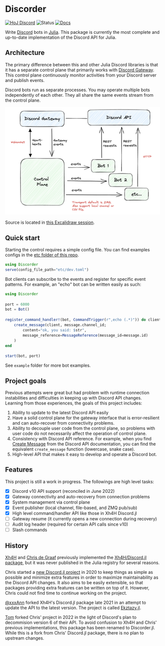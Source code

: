 # Discorder

[![HoJ Discord](https://img.shields.io/discord/762167454973296644?color=8af&label=HoJ%20Discord&style=flat-square)](https://discord.gg/mm2kYjB)
![Status](https://img.shields.io/badge/status-work%20in%20progress-yellow)
[![Docs](https://img.shields.io/badge/docs-dev-blue.svg)](https://tk3369.github.io/Discorder.jl/dev/)


Write [Discord](https://discord.com) bots in [Julia](https://julialang.org). This package is currently the most complete and up-to-date implementation of the Discord API for Julia.

## Architecture

The primary difference between this and other Julia Discord libraries is that it has a separate control plane that primarily works with [Discord Gateway](https://discord.com/developers/docs/topics/gateway). This control plane continuously monitor activities from your Discord server and publish events.

Discord bots run as separate processes. You may operate multiple bots independently of each other. They all share the same events stream from the control plane.

![Architecture Diagram](docs/src/images/architecture.png)

Source is located in [this Excalidraw session](https://excalidraw.com/#room=45e639e3e7fb06af6b02,c6wet5ynRlgGmOx2zVvxtg).

## Quick start

Starting the control requires a simple config file. You can find examples configs in the [etc folder of this repo](etc).

```julia
using Discorder
serve(config_file_path="etc/dev.toml")
```

Bot clients can subscribe to the events and register for specific event patterns. For example, an "echo" bot can be written easily as such:

```julia
using Discorder

port = 6000
bot = Bot()

register_command_handler!(bot, CommandTrigger(r",echo (.*)")) do client, message, str
    create_message(client, message.channel_id;
        content="ok, you said: $str",
        message_reference=MessageReference(message_id=message.id)
    )
end

start(bot, port)
```

See `example` folder for more bot examples.

## Project goals

Previous attempts were great but had problem with runtime connection instabilities and difficulties in keeping up with Discord API changes. Learning from those experiences, the goals of this project includes:

1. Ability to update to the latest Discord API easily
2. Have a solid control plane for the gateway interface that is error-resilient and can auto-recover from connectivity problems.
3. Ability to decouple user code from the control plane, so problems with user code do not necessarily affect the operation of control plane.
4. Consistency with Discord API reference. For example, when you find [Create Message](https://discord.com/developers/docs/resources/channel#create-message) from the Discord API documentation, you can find the equivalent `create_message` function (lowercase, snake case).
5. High-level API that makes it easy to develop and operate a Discord bot.

## Features

This project is still a work in progress. The followings are high level tasks:

- [x] Discord v10 API support (reconciled in June 2022)
- [x] Gateway connectivity and auto-recovery from connection problems
- [x] System management via control plane
- [x] Event publisher (local channel, file-based, and ZMQ pub/sub)
- [x] High level command/handler API like those in Xh4H Discord.jl
- [ ] Gateway resume (it currently opens a new connection during recovery)
- [ ] Audit log header (required for certain API calls since v10)
- [ ] Slash commands

## History

[Xh4H](https://github.com/Xh4H) and [Chris de Graaf](https://github.com/christopher-dG) previously implemented the [Xh4H/Discord.jl package](https://github.com/Xh4H/Discord.jl), but it was never published in the Julia registry for several reasons.

Chris started a [new Discord.jl project](https://github.com/christopher-dG/Discord.jl) in 2020 to keep things as simple as possible and minimize extra features in order to maximize maintainability as the Discord API changes. It also aims to be easily extensible, so that packages providing extra features can be written on top of it. However, Chris could not find time to continue working on the project.

[@xxxAnn](https://github.com/xxxAnn) forked Xh4H's Discord.jl package late 2021 in an attempt to update the API to the latest version. The project is called [Ekztazy.jl](https://github.com/Humans-of-Julia/Ekztazy.jl).

[Tom](https://github.com/tk3369) forked Chris' project in 2022 in the light of Discord's plan to decommision version 6 of their API. To avoid confusion to Xh4H and Chris' previous implementations, this package has been renamed to Discorder.jl. While this is a fork from Chris' Discord.jl package, there is no plan to upstream changes.
